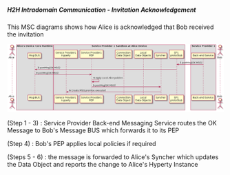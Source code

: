 ##### H2H Intradomain Communication - Invitation Acknowledgement

This MSC diagrams shows how Alice is acknowledged that Bob received the invitation

<!--
@startuml "h2h-intra-comm-3-alice-is-aknowledged.png"

autonumber

!define SHOW_RuntimeA

!define SHOW_SP1SandboxAtRuntimeA
!define SHOW_Protostub1AtRuntimeA
!define SHOW_ServiceProvider1HypertyAtRuntimeA
!define SHOW_ServiceProvider1RouterAtRuntimeA
!define SHOW_CommObjectAtRuntimeA
!define SHOW_LocalObjectAtRuntimeA
!define SHOW_Syncher1AtRuntimeA



!define SHOW_CoreRuntimeA
!define SHOW_MsgBUSAtRuntimeA

!define SHOW_SP1
!define SHOW_Bob

!include ../runtime_objects.plantuml



Proto1@A <- SP1 : postMsg(OK MSG)

Proto1@A -> BUS@A : postMsg(OK MSG)

Router1@A <- BUS@A : postMsg(OK MSG)

Router1@A -> Router1@A : Apply Local Alice policies

Sync1@A <- Router1@A : postMsg(OK MSG)

SP1H@A <- Sync1@A : Create MSG promise executed

@enduml
-->

![Figure @runtime-h2h-intra-comm-3-alice-is-aknowledged-invitation-received: Acknowledged that Bob received the invitation](h2h-intra-comm-3-alice-is-aknowledged.png)

(Step 1 - 3) : Service Provider Back-end Messaging Service routes the OK Message to Bob's Message BUS which forwards it to its PEP

(Step 4) : Bob's PEP applies local policies if required

(Steps 5 - 6) : the message is forwarded to Alice's Syncher which updates the Data Object and reports the change to Alice's Hyperty Instance
